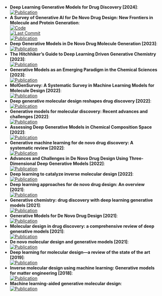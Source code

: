 - **Deep Learning Generative Models for Drug Discovery [2024]**:   
	[![Publication](https://img.shields.io/badge/Publication-Citations:0-blue?style=for-the-badge&logo=bookstack)](https://doi.org/10.1007/978-3-031-46238-2_23)  
- **A Survey of Generative AI for De Novo Drug Design: New Frontiers in Molecule and Protein Generation**:   
	[![Code](https://img.shields.io/github/stars/gersteinlab/GenAI4Drug?style=for-the-badge&logo=github)](https://github.com/gersteinlab/GenAI4Drug)  
	[![Last Commit](https://img.shields.io/github/last-commit/gersteinlab/GenAI4Drug?style=for-the-badge&logo=github)](https://github.com/gersteinlab/GenAI4Drug)  
	[![Publication](https://img.shields.io/badge/Publication-Citations:0-blue?style=for-the-badge&logo=bookstack)](https://doi.org/10.48550/arXiv.2402.08703)  
- **Deep Generative Models in De Novo Drug Molecule Generation [2023]**:   
	[![Publication](https://img.shields.io/badge/Publication-Citations:8-blue?style=for-the-badge&logo=bookstack)](https://doi.org/10.1021/acs.jcim.3c01496)  
- **The Hitchhiker’s Guide to Deep Learning Driven Generative Chemistry [2023]**:   
	[![Publication](https://img.shields.io/badge/Publication-Citations:8-blue?style=for-the-badge&logo=bookstack)](https://doi.org/10.1021/acsmedchemlett.3c00041)  
- **Generative Models as an Emerging Paradigm in the Chemical Sciences [2023]**:   
	[![Publication](https://img.shields.io/badge/Publication-Citations:48-blue?style=for-the-badge&logo=bookstack)](https://doi.org/10.1021/jacs.2c13467)  
- **MolGenSurvey: A Systematic Survey in Machine Learning Models for Molecule Design [2022]**:   
	[![Publication](https://img.shields.io/badge/Publication-Citations:0-blue?style=for-the-badge&logo=bookstack)](https://doi.org/10.48550/arXiv.2203.14500)  
- **Deep generative molecular design reshapes drug discovery [2022]**:   
	[![Publication](https://img.shields.io/badge/Publication-Citations:48-blue?style=for-the-badge&logo=bookstack)](https://doi.org/10.1016/j.xcrm.2022.100794)  
- **Generative models for molecular discovery: Recent advances and challenges [2022]**:   
	[![Publication](https://img.shields.io/badge/Publication-Citations:90-blue?style=for-the-badge&logo=bookstack)](https://doi.org/10.1002/wcms.1608)  
- **Assessing Deep Generative Models in Chemical Composition Space [2022]**:   
	[![Publication](https://img.shields.io/badge/Publication-Citations:10-blue?style=for-the-badge&logo=bookstack)](https://doi.org/10.1021/acs.chemmater.2c01860)  
- **Generative machine learning for de novo drug discovery: A systematic review [2022]**:   
	[![Publication](https://img.shields.io/badge/Publication-Citations:45-blue?style=for-the-badge&logo=bookstack)](https://doi.org/10.1016/j.compbiomed.2022.105403)  
- **Advances and Challenges in De Novo Drug Design Using Three-Dimensional Deep Generative Models [2022]**:   
	[![Publication](https://img.shields.io/badge/Publication-Citations:28-blue?style=for-the-badge&logo=bookstack)](https://doi.org/10.1021/acs.jcim.2c00042)  
- **Deep learning to catalyze inverse molecular design [2022]**:   
	[![Publication](https://img.shields.io/badge/Publication-Citations:13-blue?style=for-the-badge&logo=bookstack)](https://doi.org/10.1016/j.cej.2022.136669)  
- **Deep learning approaches for de novo drug design: An overview [2021]**:   
	[![Publication](https://img.shields.io/badge/Publication-Citations:0-blue?style=for-the-badge&logo=bookstack)](https://doi.org/10.1016/j.sbi.2021.10.001)  
- **Generative chemistry: drug discovery with deep learning generative models [2021]**:   
	[![Publication](https://img.shields.io/badge/Publication-Citations:66-blue?style=for-the-badge&logo=bookstack)](https://doi.org/10.1007/s00894-021-04674-8)  
- **Generative Models for De Novo Drug Design [2021]**:   
	[![Publication](https://img.shields.io/badge/Publication-Citations:80-blue?style=for-the-badge&logo=bookstack)](https://doi.org/10.1021/acs.jmedchem.1c00927)  
- **Molecular design in drug discovery: a comprehensive review of deep generative models [2021]**:   
	[![Publication](https://img.shields.io/badge/Publication-Citations:66-blue?style=for-the-badge&logo=bookstack)](https://doi.org/10.1093/bib/bbab344)  
- **De novo molecular design and generative models [2021]**:   
	[![Publication](https://img.shields.io/badge/Publication-Citations:123-blue?style=for-the-badge&logo=bookstack)](https://doi.org/10.1016/j.drudis.2021.05.019)  
- **Deep learning for molecular design—a review of the state of the art [2019]**:   
	[![Publication](https://img.shields.io/badge/Publication-Citations:390-blue?style=for-the-badge&logo=bookstack)](https://doi.org/10.1039/C9ME00039A)  
- **Inverse molecular design using machine learning: Generative models for matter engineering [2018]**:   
	[![Publication](https://img.shields.io/badge/Publication-Citations:1077-blue?style=for-the-badge&logo=bookstack)](https://doi.org/10.1126/science.aat2663)  
- **Machine learning-aided generative molecular design**:   
	[![Publication](https://img.shields.io/badge/Publication-Citations:0-blue?style=for-the-badge&logo=bookstack)](https://doi.org/10.1038/s42256-024-00843-5)  
